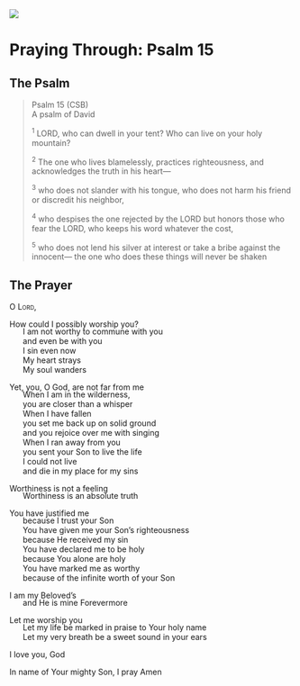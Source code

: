 <img class="intro-right" src="/images/art-paris-psalterjpg">

<style>
  li {list-style-type: none;}
  p + ul {
    margin-top: -18px;
}
</style>

# Praying Through: Psalm 15

## The Psalm

>Psalm 15 (CSB)  
><sup></sup> A psalm of David 
>
><sup>1</sup> LORD, who can dwell in your tent? Who can live on your holy mountain? 
>
><sup>2</sup> The one who lives blamelessly, practices righteousness, and acknowledges the truth in his heart— 
>
><sup>3</sup> who does not slander with his tongue, who does not harm his friend or discredit his neighbor, 
>
><sup>4</sup> who despises the one rejected by the LORD but honors those who fear the LORD, who keeps his word whatever the cost, 
>
><sup>5</sup> who does not lend his silver at interest or take a bribe against the innocent— the one who does these things will never be shaken

## The Prayer

<div style="font-variant: small-caps;">
O Lord,
</div>

How could I possibly worship you?
* I am not worthy to commune with you
* and even be with you
* I sin even now
* My heart strays
* My soul wanders

Yet, you, O God, are not far from me
* When I am in the wilderness,
* you are closer than a whisper
* When I have fallen
* you set me back up on solid ground
* and you rejoice over me with singing
* When I ran away from you
* you sent your Son to live the life 
* I could not live 
* and die in my place for my sins

Worthiness is not a feeling
* Worthiness is an absolute truth

You have justified me
* because I trust your Son
* You have given me your Son’s righteousness
* because He received my sin
* You have declared me to be holy 
* because You alone are holy
* You have marked me as worthy 
* because of the infinite worth of your Son

I am my Beloved’s 
* and He is mine Forevermore

Let me worship you 
* Let my life be marked in praise to Your holy name 
* Let my very breath be a sweet sound in your ears

I love you, God

In name of Your mighty Son, I pray
Amen

